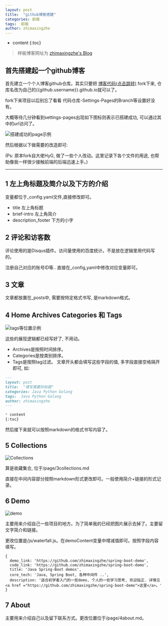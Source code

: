 ```yaml
---
layout: post
title:  "github博客搭建"
categories: 前端
tags:  前端
author: zhimaxingzhe
---
```


* content
{:toc}


> 样板博客网址为 [zhimaxingzhe's Blog](https://zhimaxingzhe.github.io/)

## 首先搭建起一个github博客

首先建立一个个人博客github仓库。其实只要把 [博客代码(点击跳转)](https://github.com/zhimaxingzhe/zhimaxingzhe.github.io/) fork下来, 仓库名改为自己的{{github.username}}.github.io就可以了。

fork下来项目以后别忘了看看 代码仓库-Settings-Pages的Branch等设置好没有。

大概等待几分钟看到settings-pages出现如下图标则表示已搭建成功, 可以通过其中的url访问了。

![搭建成功的page示例](https://s3.uuu.ovh/imgs/2022/11/24/861297a7040b780f.png)

然后根据以下做需要的改造即可:

(Ps: 原本fork自大佬HyG, 做了一些个人改动。这里记录下各个文件的用途, 也帮助像我一样很少接触前端的后端迅速上手。)

---



## 1 左上角标题及简介以及下方的介绍

变量都位于_config.yaml文件,直接修改即可。
- title 左上角标题
- brief-intro 左上角简介
- description_footer 下方的小字

## 2 评论和访客数

评论使用的是Disqus插件。访问量使用的百度统计。不是放在逻辑里用代码写的。

注册自己对应的账号ID等.. 直接在_config,yaml中修改对应变量即可。

## 3 文章

文章都放置在_posts中, 需要按特定格式书写, 是markdown格式。

## 4 Home Archives Categories 和 Tags

![tags等位置示例](https://s3.uuu.ovh/imgs/2022/11/24/139d0bfa6e825599.png)

这些的展现逻辑都已经写好了, 不用动。
- Archives是按照时间排序。
- Categories是按类别排序。
- Tags是按照tag过滤。
文章开头都会填写这些字段的值, 多字段直接空格隔开即可, 如:

```markdown
---
layout: post
title:  "填写需要的标题"
categories: Java Python Golang
tags:  Java Python Golang
author: zhimaxingzhe
---

* content
{:toc}
```

然后接下来就可以按照markdown的格式书写内容了。

## 5 Collections

![Collections](https://s3.uuu.ovh/imgs/2022/11/24/140a871affd7855b.png)

算是收藏集合, 位于/page/3collections.md

直接在中间内容部分按照markdown形式更改即可。一般使用简介+链接的形式记录。

## 6 Demo

![demo](https://s3.uuu.ovh/imgs/2022/11/24/b75a0c5c84040aff.png)

主要用来介绍自己一些项目的地方。为了简单我的已经把图片展示去掉了。主要留文字简介和链接。

更改位置是/js/waterfall.js。在demoContent变量中增减值即可。按照字段内容填写。
```
{
  demo_link: 'https://github.com/zhimaxingzhe/spring-boot-demo',
  code_link: 'https://github.com/zhimaxingzhe/spring-boot-demo',
  title: 'Java Spring-Boot demos',
  core_tech: 'Java, Spring Boot, 各种中间件 ..',
  description: '适合初学者入门的一些demo, 个人的一些学习思考, 欢迎指正. 详情见 <a href ="https://github.com/zhimaxingzhe/spring-boot-demo">这里</a>。'
}
```

## 7 About

主要用来介绍自己以及留下联系方式。更改位置位于/page/4about.md。